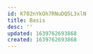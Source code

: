 ```yaml
---
id: K702nYkOh7RNuDQ5L3xlN
title: Basis
desc: ''
updated: 1639762693868
created: 1639762693868
---
```


